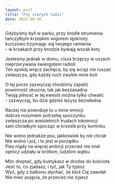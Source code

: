 ```yaml
---
layout: post
title: "Psy starych ludzi"
date: 2025-09-16
---
```


Gdybyśmy byli w parku, przy źródle strumienia  
tańczyłbym krzepkim wigorem tęsknoty  
kurczowo trzymając się twojego ramienia  
\- w krzakach przy brodzie bywają wszak koty

Jesteśmy jednak w domu, cisza brzęczy w uszach  
nieprzerywana świergotem radioli  
Ten spokój wręcz zachęca, by się wciąż nie ruszać  
zwłaszcza, gdy każdy ruch zwykle mnie boli

O tej porze zazwyczaj chodzimy zapalić  
powinność słuszna, tak jak bezzasadna  
Twoją pilność w tej kwestii można tylko chwalić  
\- zazwyczaj, bo dziś gdzieś leżysz bezwładna

Raczej nie powoduje to u mnie emocji  
dobrze rozumiem potrzebę spoczynku  
zwłaszcza po wieloletnich trudach lokomocji  
sam chciałbym spocząć w krześle przy kominku

Nie wolno jednakże psu, jakkolwiek by nie chciał  
Nie wolno i już, i to jest w porządku  
Pies nigdy na więcej ambicji przecież nie miał  
oprócz udziału w krótkim, ludzkim wątku

Móc dreptać, gdy kuśtykasz w drodze do kościoła  
Jeść to, co zjadasz, i tyć, jak Ty tyjesz  
Wyć, gdy z balkonu słychać, że ktoś Cię zawołał  
Nie mieć pojęcia, że przecież nie żyjesz